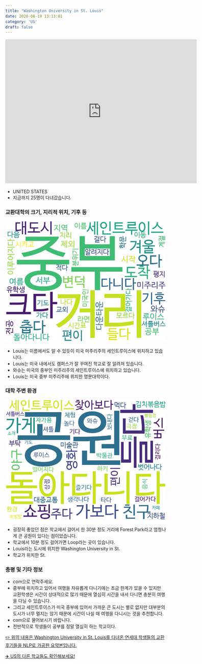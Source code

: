 ```yaml
---
title: "Washington University in St. Louis"
date: 2020-08-19 13:13:01
category: 'US'
draft: false
---
```


<iframe
width="600"
height="450"
frameborder="0" style="border:0"
src="https://www.google.com/maps/embed/v1/place?key=AIzaSyC9e1AME-pVmWC4hBpFdu5S4dKzyepa3HQ&q=Washington+University+in+St.+Louis&center=38.6487895,-90.3107962&zoom=14" allowfullscreen>
</iframe>

* UNITED STATES
* 지금까지 25명이 다녀갔습니다. 

### 교환대학의 크기, 지리적 위치, 기후 등

![gen_info-WordCloud](../univ_wordclouds_okt/gen_info/US000264_gen_info_okt.png)

* Louis는 이름에서도 알 수 있듯이 미국 미주리주의 세인트루이스에 위치하고 있습니다.
* Louis는 미국 내에서도 캠퍼스가 잘 꾸며진 학교로 잘 알려져 있습니다.
* 와슈는 미국의 중부인 미주리주의 세인트루이스에 위치하고 있습니다.
* Louis는 미국 중부 미주리주에 위치한 명문대학이다.


### 대학 주변 환경

![env_info-WordCloud](../univ_wordclouds_okt/env_info/US000264_env_info_okt.png)

* 굉장히 좋았던 점은 학교에서 걸어서 한 30분 정도 거리에 Forest Park라고 엄청나게 큰 공원이 있다는 점이었습니다.
* 학교에서 10분 정도 걸어가면 Loop라는 곳이 있습니다.
* Louis라는 도시에 위치한 Washington University in St.
* 학교가 위치한 St.


### 총평 및 기타 정보 
* com으로 연락주세요.
* 중부에 위치하고 있어서 여행을 자유롭게 다니기에는 조금 한계가 있을 수 있지만 교환학생은 시간이 상대적으로 많기 때문에 열심히 시간을 내서 다니면 충분히 여행을 다닐 수 있습니다.
* 그리고 세인트루이스가 미국 중부에 있어서 가까운 큰 도시는 별로 없지만 대부분의 도시가 너무 멀지는 않기 때문에 시간이 나실 때 여행을 다니시는 것을 추천합니다.
* com으로 물어보시기 바랍니다.
* 전반적으로 학생들이 공부를 정말 열심히 하는 학교이다.


[✏️ 위의 내용은 Washington University in St. Louis를 다녀온 연세대 학생들의 교환 후기들을 NLP로 가공한 요약본입니다.](http://oia.yonsei.ac.kr/partner/expReport.asp?ucode=US000264&bgbn=A)

[✈️ US의 다른 학교들도 확인해보세요!](https://yonsei-exchange.netlify.app/?category=US)
